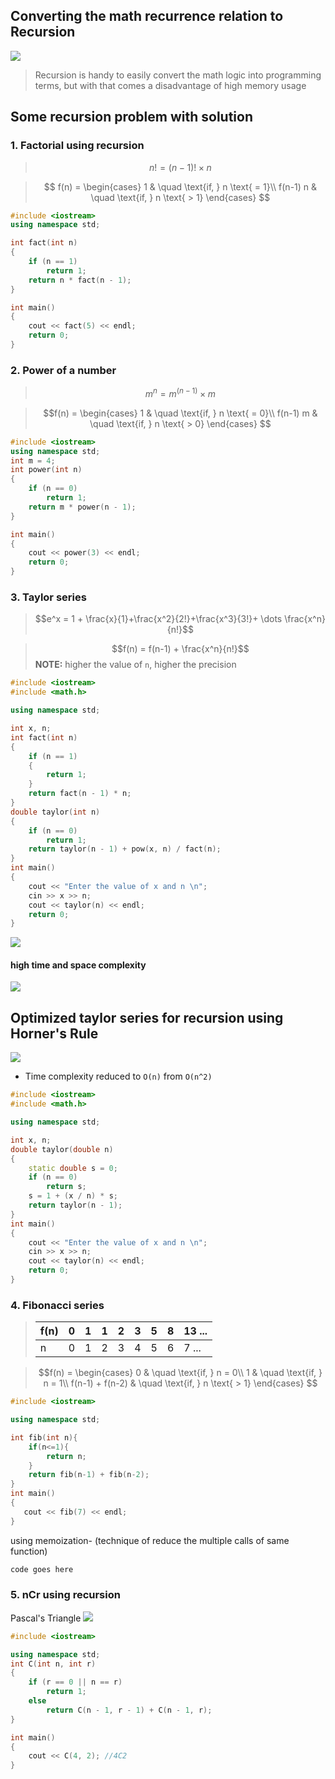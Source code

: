## Converting the math recurrence relation to Recursion
<img src='./resources/mathToRecursion.jpg'>

> Recursion is handy to easily convert the math logic into programming terms, but with that comes a disadvantage of high memory usage

## Some recursion problem with solution
### 1. Factorial using recursion

> $$n! = {(n-1)}! \times n $$

> $$
>f(n) =
>  \begin{cases}
>    1       & \quad \text{if, } n \text{ = 1}\\
>    f(n-1) n  & \quad \text{if, } n \text{ > 1}
>  \end{cases}
>$$

```cpp
#include <iostream>
using namespace std;

int fact(int n)
{
    if (n == 1)
        return 1;
    return n * fact(n - 1);
}

int main()
{
    cout << fact(5) << endl;
    return 0;
}
```
### 2. Power of a number
<!-- >  m<sup>n</sup> = m<sup>(n-1)</sup> * m   -->
> $$m^n = m ^ {(n-1)} \times m $$

> $$f(n) =
>  \begin{cases}
>    1       & \quad \text{if, } n \text{ = 0}\\
>    f(n-1) m  & \quad \text{if, } n \text{ > 0}
>  \end{cases}
>$$

```cpp
#include <iostream>
using namespace std;
int m = 4;
int power(int n)
{
    if (n == 0)
        return 1;
    return m * power(n - 1);
}

int main()
{
    cout << power(3) << endl;
    return 0;
}
```

### 3. Taylor series
 >$$e^x = 1 +  \frac{x}{1}+\frac{x^2}{2!}+\frac{x^3}{3!}+ \dots \frac{x^n}{n!}$$

>$$f(n) = f(n-1) + \frac{x^n}{n!}$$
> **NOTE:** higher the value of `n`, higher the precision

```cpp
#include <iostream>
#include <math.h>

using namespace std;

int x, n;
int fact(int n)
{
    if (n == 1)
    {
        return 1;
    }
    return fact(n - 1) * n;
}
double taylor(int n)
{
    if (n == 0)
        return 1;
    return taylor(n - 1) + pow(x, n) / fact(n);
}
int main()
{
    cout << "Enter the value of x and n \n";
    cin >> x >> n;
    cout << taylor(n) << endl;
    return 0;
}
```
<img src='./resources/taylorSeriesTree.jpg'>

#### high time and space complexity
<img src='./resources/taylorSeriesTimeComplexity01.jpg'>

## Optimized taylor series for recursion using Horner's Rule
<img src='./resources/taylorSeriesTimeComplexity02.jpg'>

- Time complexity reduced to `O(n)` from `O(n^2)`


```cpp
#include <iostream>
#include <math.h>

using namespace std;

int x, n;
double taylor(double n)
{
    static double s = 0;
    if (n == 0)
        return s;
    s = 1 + (x / n) * s;
    return taylor(n - 1);
}
int main()
{
    cout << "Enter the value of x and n \n";
    cin >> x >> n;
    cout << taylor(n) << endl;
    return 0;
}
```
### 4. Fibonacci series

>|f(n) | 0   | 1   | 1   | 2   | 3   | 5   | 8   | 13 ... |
> | ----- | --- | --- | --- | --- | --- | --- | --- | ------ |
>| n      | 0   | 1   | 2   | 3   | 4   | 5   | 6   | 7 ...  |

> $$f(n) =
>  \begin{cases}
>    0       & \quad \text{if, } n = 0\\
>    1       & \quad \text{if, } n = 1\\
>    f(n-1) + f(n-2)  & \quad \text{if, } n \text{ > 1}
>  \end{cases}
>$$

```cpp
#include <iostream>

using namespace std;

int fib(int n){
    if(n<=1){
        return n;
    }
    return fib(n-1) + fib(n-2);
} 
int main()
{
   cout << fib(7) << endl; 
}
```
using memoization- (technique of reduce the multiple calls of same function)

``` cpp
code goes here
```

### 5. nCr using recursion
Pascal's Triangle
<img src='./resources/nCrAndPascalsTriangle.jpg'>

```cpp
#include <iostream>

using namespace std;
int C(int n, int r)
{
    if (r == 0 || n == r)
        return 1;
    else
        return C(n - 1, r - 1) + C(n - 1, r);
}

int main()
{
    cout << C(4, 2); //4C2
}
```

